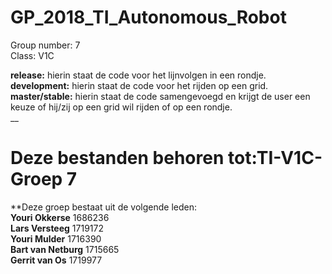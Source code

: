 # GP_2018_TI_Autonomous_Robot
 Group number: 7<br/>
 Class: V1C

 **release:** hierin staat de code voor het lijnvolgen in een rondje.<br/>
 **development:** hierin staat de code voor het rijden op een grid.<br/>
 **master/stable:** hierin staat de code samengevoegd en krijgt de user een keuze of hij/zij op een grid wil rijden of op een rondje.<br/>
 __
# Deze bestanden behoren tot:TI-V1C-Groep 7
 **Deze groep bestaat uit de volgende leden:<br/>
**Youri Okkerse**	1686236<br/>
**Lars Versteeg**		1719172<br/>
**Youri Mulder**		1716390<br/>
**Bart van Netburg**	1715665<br/>
**Gerrit van Os**	1719977<br/>
